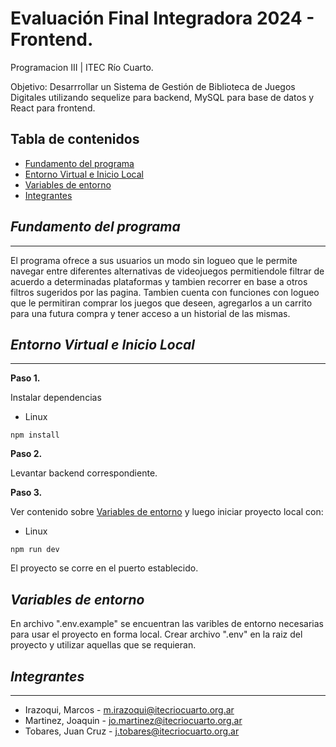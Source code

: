 # Evaluación Final Integradora 2024 - Frontend.

Programacion III | ITEC Río Cuarto.

Objetivo: Desarrrollar un Sistema de Gestión de Biblioteca de Juegos Digitales utilizando sequelize para backend, MySQL para base de datos y React para frontend.

## Tabla de contenidos
- [Fundamento del programa](#fundamento-del-programa)
- [Entorno Virtual e Inicio Local](#entorno-virtual-e-inicio-local)
- [Variables de entorno](#variables-de-entorno)
- [Integrantes](#integrantes)

## *Fundamento del programa*
***

El programa ofrece a sus usuarios un modo sin logueo que le permite navegar entre diferentes alternativas de videojuegos permitiendole filtrar de acuerdo a determinadas plataformas y tambien recorrer en base a  otros filtros sugeridos por las pagina. Tambien cuenta con funciones con logueo que le permitiran comprar los juegos que deseen, agregarlos a un carrito para una futura compra y tener acceso a un historial de las mismas.


## *Entorno Virtual e Inicio Local*
***

**Paso 1.**

Instalar dependencias

* Linux
```
npm install
```

**Paso 2.**

Levantar backend correspondiente.

**Paso 3.**

Ver contenido sobre [Variables de entorno](#variables-de-entorno) y luego iniciar proyecto local con:

* Linux
```
npm run dev
```
El proyecto se corre en el puerto establecido.

## *Variables de entorno*

En archivo ".env.example" se encuentran las varibles de entorno necesarias para usar el proyecto en forma local. Crear archivo ".env" en la raiz del proyecto y utilizar aquellas que se requieran.

## *Integrantes*
***

* Irazoqui, Marcos - m.irazoqui@itecriocuarto.org.ar
* Martinez, Joaquin - jo.martinez@itecriocuarto.org.ar
* Tobares, Juan Cruz - j.tobares@itecriocuarto.org.ar